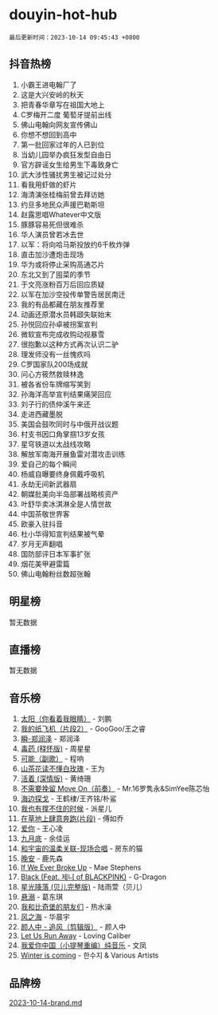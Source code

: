 # douyin-hot-hub

`最后更新时间：2023-10-14 09:45:43 +0800`

## 抖音热榜

1. 小霸王进电翰厂了
1. 这是大兴安岭的秋天
1. 把青春华章写在祖国大地上
1. C罗梅开二度 葡萄牙提前出线
1. 佛山电翰向网友宣传佛山
1. 你想不想回到高中
1. 第一批回家过年的人已到位
1. 当幼儿园举办疯狂发型自由日
1. 官方辟谣女生给男生下毒致身亡
1. 武大涉性骚扰男生被记过处分
1. 看我用虾做的虾片
1. 海清演张桂梅前曾去拜访她
1. 约旦多地民众声援巴勒斯坦
1. 赵露思唱Whatever中文版
1. 豚豚容易死但很难杀
1. 华人演员曾若冰去世
1. 以军：将向哈马斯投放约6千枚炸弹
1. 直击加沙遭炮击现场
1. 华为或将停止采购高通芯片
1. 东北又到了囤菜的季节
1. 于文亮涨粉百万后回应质疑
1. 以军在加沙空投传单警告居民南迁
1. 我的有品都藏在朋友推荐里
1. 动画还原潜水员韩颋失联始末
1. 孙悦回应孙卓被拐案宣判
1. 微软宣布完成收购动视暴雪
1. 很抱歉以这种方式再次认识二驴
1. 理发师没有一丝愧疚吗
1. C罗国家队200场成就
1. 问心方筱然救赎林逸
1. 被各省份车牌缩写笑到
1. 孙海洋高举宣判结果痛哭回应
1. 刘子行的债仲溪午来还
1. 走进西藏墨脱
1. 美国会鼓吹同时与中俄开战议题
1. 村支书因口角掌掴13岁女孩
1. 星穹铁道以太战线攻略
1. 解放军南海开展鱼雷对潜攻击训练
1. 爱自己的每个瞬间
1. 杨威自曝要终身佩戴呼吸机
1. 永劫无间新武器扇
1. 朝媒批美向半岛部署战略核资产
1. 叶舒华卖冰淇淋全是人情世故
1. 中国茶敬世界客
1. 欧豪入驻抖音
1. 杜小华得知宣判结果被气晕
1. 岁月无声翻唱
1. 国防部评日本军事扩张
1. 烟花美甲避雷篇
1. 佛山电翰粉丝数超张翰

## 明星榜

暂无数据

## 直播榜

暂无数据

## 音乐榜

1. [太阳（你看着我眼睛）](https://sf3-cdn-tos.douyinstatic.com/obj/tos-cn-ve-2774/ogWbyIQnlBFImVbeDocRdCIYtBHlbJXgfZMvgz) - 刘鹏
1. [我的纸飞机（片段2）](https://sf3-cdn-tos.douyinstatic.com/obj/tos-cn-ve-2774/oM2ZrKcg2CD5AeRB2gkeXOFB1IxAGJdZPazYHf) - GooGoo/王之睿
1. [瞬-郑润泽](https://sf6-cdn-tos.douyinstatic.com/obj/tos-cn-ve-2774/oYXHIohzvbNAzBhHgyksWpRM4bfkDsBdBDAynw) - 郑润泽
1. [毒药 (释怀版)](https://sf6-cdn-tos.douyinstatic.com/obj/tos-cn-ve-2774/oYILMEAzspdZBIzy4frJNB8ZHPHWAhiwowd4Ad) - 周星星
1. [可能（副歌）](https://sf6-cdn-tos.douyinstatic.com/obj/tos-cn-ve-2774/cde1731888894259b333569393c2fb51) - 程响
1. [山茶花读不懂白玫瑰](https://sf3-cdn-tos.douyinstatic.com/obj/tos-cn-ve-2774/osfn8B7DktrRHEPJgPCfDbw7QDQEkwC16BxZg9) - 王为
1. [活着 (深情版)](https://sf3-cdn-tos.douyinstatic.com/obj/tos-cn-ve-2774/oY8r2TelECK2BPZbDCj8xZKBQfPbwQyCt1cggn) - 黄绮珊
1. [不需要挽留 Move On（前奏）](https://sf3-cdn-tos.douyinstatic.com/obj/tos-cn-ve-2774/ooCBhgCCkF4nExzQL9WZSUbitfA8IsDkgQIYhe) - Mr.16罗隽永&SimYee陈芯怡
1. [海边探戈](https://sf3-cdn-tos.douyinstatic.com/obj/tos-cn-ve-2774/os9gE0VQCGqt6VQkZDyBBYvfSDY0QFe3vVmubn) - 王鹤棣/王齐铭/朴鲨
1. [我也有撑不住的时候](https://sf3-cdn-tos.douyinstatic.com/obj/tos-cn-ve-2774/okmtBE1dkIBhwxeiBJeDgQnQtICZWIJUI2bjQr) - 派星儿
1. [在草地上肆意奔跑(片段)](https://sf6-cdn-tos.douyinstatic.com/obj/tos-cn-ve-2774/8831d494742f45dabdfa8adb8b817259) - 傅如乔
1. [爱你](https://sf3-cdn-tos.douyinstatic.com/obj/tos-cn-ve-2774/oEfyTFYX4gOL9DMKAJebDCAASw8hYVIXz1nYaf) - 王心凌
1. [九月底](https://sf6-cdn-tos.douyinstatic.com/obj/tos-cn-ve-2774/oMfewG4PDTFhF8iz3OGQ7ABH5i6fCgnMaoCbzZ) - 余佳运
1. [和宇宙的温柔关联-现场合唱](https://sf6-cdn-tos.douyinstatic.com/obj/tos-cn-ve-2774/o0hONGDYQBgk0e5bqDeQOonVmncA6tC2nBwZLT) - 房东的猫
1. [晚安](https://sf6-cdn-tos.douyinstatic.com/obj/tos-cn-ve-2774/a724c5e224464218839820f4e4fd632f) - 鹿先森
1. [If We Ever Broke Up](https://sf3-cdn-tos.douyinstatic.com/obj/tos-cn-ve-2774/o8onj5HDk0ImtBmO0URBfeyCDXQJMYkQ1gb8Zy) - Mae Stephens
1. [Black (Feat. 제니 of BLACKPINK)](https://sf6-cdn-tos.douyinstatic.com/obj/tos-cn-ve-2774/2eb92e2debbe4fe0a552bc099aef7f28) - G-Dragon
1. [星光降落 (贝儿完整版)](https://sf3-cdn-tos.douyinstatic.com/obj/tos-cn-ve-2774/okwB9hAwyAtsFFkFBzAX1hOOfQuIoMNs0W2Mwr) - 陆雨萱（贝儿）
1. [悬溺](https://sf6-cdn-tos.douyinstatic.com/obj/tos-cn-ve-2774/f3b6cc53d2e944beb7094a3ff01b4e03) - 葛东琪
1. [我和比奇堡的朋友们](https://sf6-cdn-tos.douyinstatic.com/obj/tos-cn-ve-2774/f0505db981ea4a6d91453a15924a82aa) - 热水澡
1. [风之海](https://sf6-cdn-tos.douyinstatic.com/obj/tos-cn-ve-2774/oInqZ2gFbCQvB6wZNnZlJpBcfDBQ8t1e1XwYAi) - 华晨宇
1. [颜人中 - 追风（剪辑版）](https://sf3-cdn-tos.douyinstatic.com/obj/tos-cn-ve-2774/9107f711ded6416ab3279a81d71597f7) - 颜人中
1. [Let Us Run Away](https://sf6-cdn-tos.douyinstatic.com/obj/tos-cn-ve-2774/a9a280d910044fb0b9f4f74b0b27e854) - Loving Caliber
1. [我爱你中国（小提琴重编）纯音乐](https://sf3-cdn-tos.douyinstatic.com/obj/tos-cn-ve-2774/362de867442c4051acadb0a43fd60af8) - 文凤
1. [Winter is coming](https://sf3-cdn-tos.douyinstatic.com/obj/tos-cn-ve-2774/0a6c12efb2d84f2ba9a243d4e1eebb4e) - 한수지 & Various Artists

## 品牌榜

[2023-10-14-brand.md](2023-10-14-brand.md)
